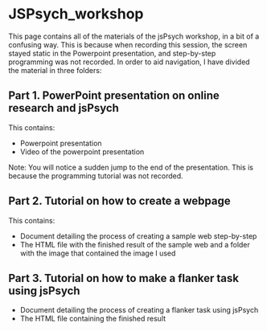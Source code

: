 # JSPsych_workshop
This page contains all of the materials of the jsPsych workshop, in a bit of a confusing way. This is because when recording this session, the screen stayed static in the Powerpoint presentation, and step-by-step programming was not recorded.
In order to aid navigation, I have divided the material in three folders:

## Part 1. PowerPoint presentation on online research and jsPsych
This contains: 
- Powerpoint presentation
- Video of the powerpoint presentation

Note: You will notice a sudden jump to the end of the presentation. This is because the programming tutorial was not recorded.

## Part 2. Tutorial on how to create a webpage
This contains: 
- Document detailing the process of creating a sample web step-by-step
- The HTML file with the finished result of the sample web and a folder with the image that contained the image I used

## Part 3. Tutorial on how to make a flanker task using jsPsych
- Document detailing the process of creating a flanker task using jsPsych
- The HTML file containing the finished result
